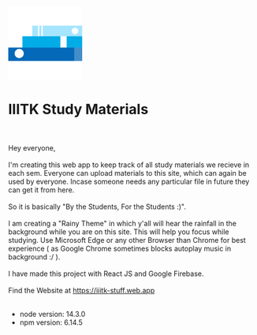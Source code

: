 <img src="https://github.com/RaiLokesh/IIITK-Study-Materials/blob/master/public/logo.png?raw=true" height="150" width="150"></img><b><h1>IIITK Study Materials</h1></b>
<br><br>
Hey everyone,
<br><br>
I'm creating this web app to keep track of all study materials we recieve in each sem. Everyone can upload materials to this site, which can again be used by everyone. Incase someone needs any particular file in future they can get it from here. 
<br><br>
So it is basically "By the Students, For the Students :)".
<br><br>
I am creating a "Rainy Theme" in which y'all will hear the rainfall in the background while you are on this site. This will help you focus while studying. Use Microsoft Edge or any other Browser than Chrome for best experience ( as Google Chrome sometimes blocks autoplay music in background :/ ).
<br><br>
I have made this project with React JS and Google Firebase.
<br><br>
Find the Website at https://iiitk-stuff.web.app
<br><br>

<ul>
<li>node version: 14.3.0</li>
<li>npm version: 6.14.5</li>
</ul>



